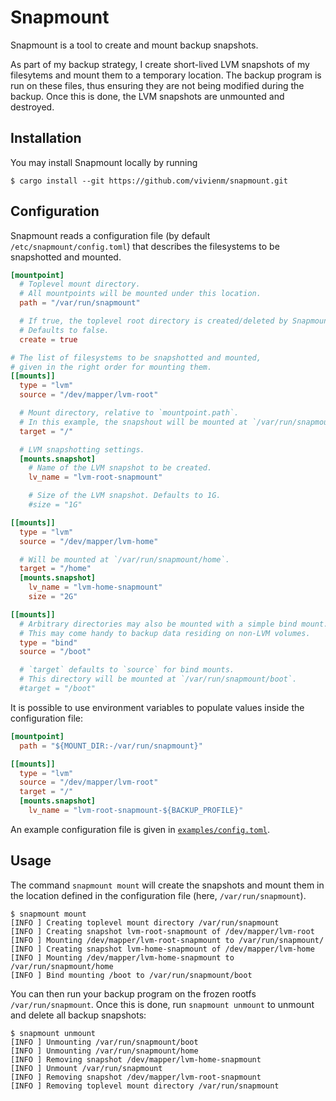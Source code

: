 # Snapmount

Snapmount is a tool to create and mount backup snapshots.

As part of my backup strategy, I create short-lived LVM snapshots of my filesytems and mount them to a temporary location.
The backup program is run on these files, thus ensuring they are not being modified during the backup.
Once this is done, the LVM snapshots are unmounted and destroyed.

## Installation

You may install Snapmount locally by running

```console
$ cargo install --git https://github.com/vivienm/snapmount.git
```

## Configuration

Snapmount reads a configuration file (by default `/etc/snapmount/config.toml`) that describes the filesystems to be snapshotted and mounted.

```toml
[mountpoint]
  # Toplevel mount directory.
  # All mountpoints will be mounted under this location.
  path = "/var/run/snapmount"

  # If true, the toplevel root directory is created/deleted by Snapmount.
  # Defaults to false.
  create = true

# The list of filesystems to be snapshotted and mounted,
# given in the right order for mounting them.
[[mounts]]
  type = "lvm"
  source = "/dev/mapper/lvm-root"

  # Mount directory, relative to `mountpoint.path`.
  # In this example, the snapshout will be mounted at `/var/run/snapmount`.
  target = "/"

  # LVM snapshotting settings.
  [mounts.snapshot]
    # Name of the LVM snapshot to be created.
    lv_name = "lvm-root-snapmount"

    # Size of the LVM snapshot. Defaults to 1G.
    #size = "1G"

[[mounts]]
  type = "lvm"
  source = "/dev/mapper/lvm-home"

  # Will be mounted at `/var/run/snapmount/home`.
  target = "/home"
  [mounts.snapshot]
    lv_name = "lvm-home-snapmount"
    size = "2G"

[[mounts]]
  # Arbitrary directories may also be mounted with a simple bind mount.
  # This may come handy to backup data residing on non-LVM volumes.
  type = "bind"
  source = "/boot"

  # `target` defaults to `source` for bind mounts.
  # This directory will be mounted at `/var/run/snapmount/boot`.
  #target = "/boot"
```

It is possible to use environment variables to populate values inside the configuration file:

```toml
[mountpoint]
  path = "${MOUNT_DIR:-/var/run/snapmount}"

[[mounts]]
  type = "lvm"
  source = "/dev/mapper/lvm-root"
  target = "/"
  [mounts.snapshot]
    lv_name = "lvm-root-snapmount-${BACKUP_PROFILE}"
```

An example configuration file is given in [`examples/config.toml`](examples/config.toml).

## Usage

The command `snapmount mount` will create the snapshots and mount them in the location defined in the configuration file (here, `/var/run/snapmount`).

```command
$ snapmount mount
[INFO ] Creating toplevel mount directory /var/run/snapmount
[INFO ] Creating snapshot lvm-root-snapmount of /dev/mapper/lvm-root
[INFO ] Mounting /dev/mapper/lvm-root-snapmount to /var/run/snapmount/
[INFO ] Creating snapshot lvm-home-snapmount of /dev/mapper/lvm-home
[INFO ] Mounting /dev/mapper/lvm-home-snapmount to /var/run/snapmount/home
[INFO ] Bind mounting /boot to /var/run/snapmount/boot
```

You can then run your backup program on the frozen rootfs `/var/run/snapmount`.
Once this is done, run `snapmount unmount` to unmount and delete all backup snapshots:

```command
$ snapmount unmount
[INFO ] Unmounting /var/run/snapmount/boot
[INFO ] Unmounting /var/run/snapmount/home
[INFO ] Removing snapshot /dev/mapper/lvm-home-snapmount
[INFO ] Unmount /var/run/snapmount
[INFO ] Removing snapshot /dev/mapper/lvm-root-snapmount
[INFO ] Removing toplevel mount directory /var/run/snapmount
```
